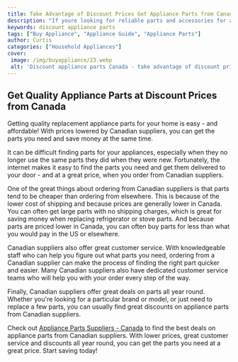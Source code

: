 ```yaml
---
title: Take Advantage of Discount Prices Get Appliance Parts from Canada
description: "If youre looking for reliable parts and accessories for all your appliances look no further Our blog post tells you all about the advantages of buying appliance parts from Canadian stores for discounted prices Dont miss out  start saving now"
keywords: discount appliance parts
tags: ["Buy Appliance", "Appliance Guide", "Appliance Parts"]
author: Curtis
categories: ["Household Appliances"]
cover: 
 image: /img/buyappliance/23.webp
 alt: 'Discount appliance parts Canada - take advantage of discount prices'
---
```

## Get Quality Appliance Parts at Discount Prices from Canada 
Getting quality replacement appliance parts for your home is easy - and affordable! With prices lowered by Canadian suppliers, you can get the parts you need and save money at the same time. 

It can be difficult finding parts for your appliances, especially when they no longer use the same parts they did when they were new. Fortunately, the internet makes it easy to find the parts you need and get them delivered to your door - and at a great price, when you order from Canadian suppliers. 

One of the great things about ordering from Canadian suppliers is that parts tend to be cheaper than ordering from elsewhere. This is because of the lower cost of shipping and because prices are generally lower in Canada. You can often get large parts with no shipping charges, which is great for saving money when replacing refrigerator or stove parts. And because parts are priced lower in Canada, you can often buy parts for less than what you would pay in the US or elsewhere. 

Canadian suppliers also offer great customer service. With knowledgeable staff who can help you figure out what parts you need, ordering from a Canadian supplier can make the process of finding the right part quicker and easier. Many Canadian suppliers also have dedicated customer service teams who will help you with your order every step of the way. 

Finally, Canadian suppliers offer great deals on parts all year round. Whether you're looking for a particular brand or model, or just need to replace a few parts, you can usually find great discounts on appliance parts from Canadian suppliers. 

Check out [Appliance Parts Suppliers - Canada](.pages/appliance-parts-suppliers/canada) to find the best deals on appliance parts from Canadian suppliers. With lower prices, great customer service and discounts all year round, you can get the parts you need at a great price. Start saving today!
